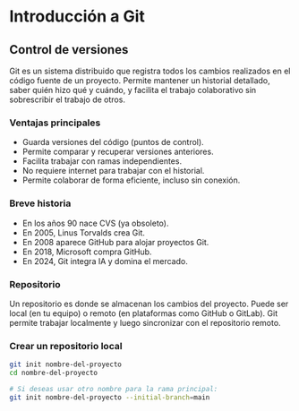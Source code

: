 # Introducción a Git
## Control de versiones

Git es un sistema distribuido que registra todos los cambios realizados en el código fuente de un proyecto. Permite mantener un historial detallado, saber quién hizo qué y cuándo, y facilita el trabajo colaborativo sin sobrescribir el trabajo de otros.

### Ventajas principales

- Guarda versiones del código (puntos de control).
- Permite comparar y recuperar versiones anteriores.
- Facilita trabajar con ramas independientes.
- No requiere internet para trabajar con el historial.
- Permite colaborar de forma eficiente, incluso sin conexión.

### Breve historia

- En los años 90 nace CVS (ya obsoleto).
- En 2005, Linus Torvalds crea Git.
- En 2008 aparece GitHub para alojar proyectos Git.
- En 2018, Microsoft compra GitHub.
- En 2024, Git integra IA y domina el mercado.

### Repositorio

Un repositorio es donde se almacenan los cambios del proyecto. Puede ser local (en tu equipo) o remoto (en plataformas como GitHub o GitLab). Git permite trabajar localmente y luego sincronizar con el repositorio remoto.

### Crear un repositorio local

```bash
git init nombre-del-proyecto
cd nombre-del-proyecto

# Si deseas usar otro nombre para la rama principal:
git init nombre-del-proyecto --initial-branch=main

